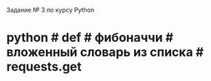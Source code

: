 Задание № 3 по курсу Python

# python # def # фибоначчи # вложенный словарь из списка # requests.get

